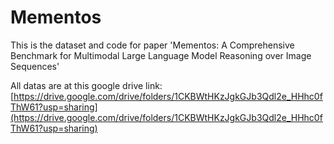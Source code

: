 # Mementos

This is the dataset and code for paper 'Mementos: A Comprehensive Benchmark for Multimodal Large Language Model Reasoning over Image Sequences'

All datas are at this google drive link: [https://drive.google.com/drive/folders/1CKBWtHKzJgkGJb3Qdl2e_HHhc0fThW61?usp=sharing](https://drive.google.com/drive/folders/1CKBWtHKzJgkGJb3Qdl2e_HHhc0fThW61?usp=sharing)
